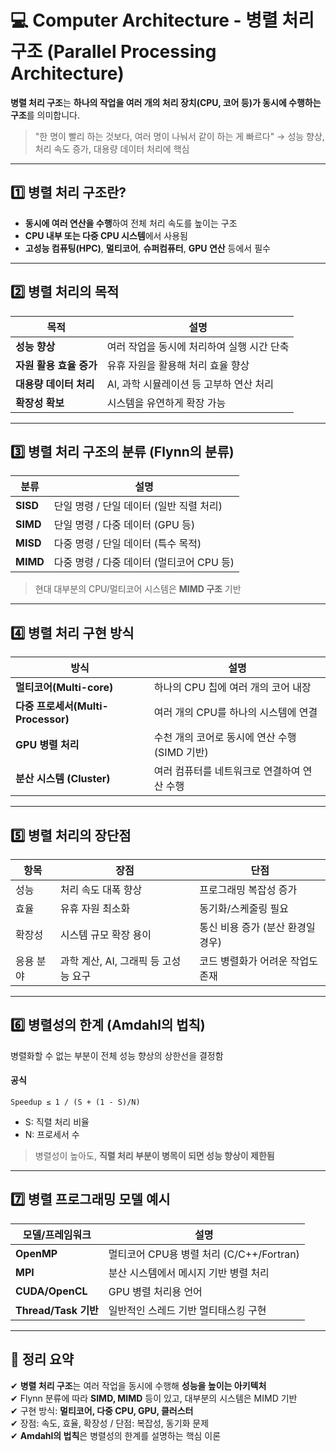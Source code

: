 # 💻 Computer Architecture - 병렬 처리 구조 (Parallel Processing Architecture)

**병렬 처리 구조**는 **하나의 작업을 여러 개의 처리 장치(CPU, 코어 등)가 동시에 수행하는 구조**를 의미합니다.

> "한 명이 빨리 하는 것보다, 여러 명이 나눠서 같이 하는 게 빠르다"  → 성능 향상, 처리 속도 증가, 대용량 데이터 처리에 핵심

---

## 1️⃣ 병렬 처리 구조란?

- **동시에 여러 연산을 수행**하여 전체 처리 속도를 높이는 구조  
- **CPU 내부 또는 다중 CPU 시스템**에서 사용됨  
- **고성능 컴퓨팅(HPC)**, **멀티코어**, **슈퍼컴퓨터**, **GPU 연산** 등에서 필수

---

## 2️⃣ 병렬 처리의 목적

| 목적                   | 설명 |
|------------------------|------|
| **성능 향상**             | 여러 작업을 동시에 처리하여 실행 시간 단축 |
| **자원 활용 효율 증가**     | 유휴 자원을 활용해 처리 효율 향상 |
| **대용량 데이터 처리**      | AI, 과학 시뮬레이션 등 고부하 연산 처리 |
| **확장성 확보**            | 시스템을 유연하게 확장 가능 |

---

## 3️⃣ 병렬 처리 구조의 분류 (Flynn의 분류)

| 분류           | 설명                          |
|----------------|-------------------------------|
| **SISD**       | 단일 명령 / 단일 데이터 (일반 직렬 처리) |
| **SIMD**       | 단일 명령 / 다중 데이터 (GPU 등)         |
| **MISD**       | 다중 명령 / 단일 데이터 (특수 목적)      |
| **MIMD**       | 다중 명령 / 다중 데이터 (멀티코어 CPU 등) |

> 현대 대부분의 CPU/멀티코어 시스템은 **MIMD 구조** 기반

---

## 4️⃣ 병렬 처리 구현 방식

| 방식                    | 설명                                      |
|-------------------------|-------------------------------------------|
| **멀티코어(Multi-core)**        | 하나의 CPU 칩에 여러 개의 코어 내장             |
| **다중 프로세서(Multi-Processor)** | 여러 개의 CPU를 하나의 시스템에 연결             |
| **GPU 병렬 처리**               | 수천 개의 코어로 동시에 연산 수행 (SIMD 기반)     |
| **분산 시스템 (Cluster)**        | 여러 컴퓨터를 네트워크로 연결하여 연산 수행       |

---

## 5️⃣ 병렬 처리의 장단점

| 항목     | 장점                          | 단점                                      |
|----------|-------------------------------|-------------------------------------------|
| 성능     | 처리 속도 대폭 향상              | 프로그래밍 복잡성 증가                     |
| 효율     | 유휴 자원 최소화                 | 동기화/스케줄링 필요                       |
| 확장성   | 시스템 규모 확장 용이             | 통신 비용 증가 (분산 환경일 경우)          |
| 응용 분야| 과학 계산, AI, 그래픽 등 고성능 요구 | 코드 병렬화가 어려운 작업도 존재            |

---

## 6️⃣ 병렬성의 한계 (Amdahl의 법칙)

병렬화할 수 없는 부분이 전체 성능 향상의 상한선을 결정함

#### 공식
```
Speedup ≤ 1 / (S + (1 - S)/N)
```

- S: 직렬 처리 비율  
- N: 프로세서 수

> 병렬성이 높아도, **직렬 처리 부분이 병목이 되면 성능 향상이 제한됨**

---

## 7️⃣ 병렬 프로그래밍 모델 예시

| 모델/프레임워크 | 설명                                  |
|------------------|---------------------------------------|
| **OpenMP**       | 멀티코어 CPU용 병렬 처리 (C/C++/Fortran) |
| **MPI**          | 분산 시스템에서 메시지 기반 병렬 처리      |
| **CUDA/OpenCL**  | GPU 병렬 처리용 언어                   |
| **Thread/Task 기반** | 일반적인 스레드 기반 멀티태스킹 구현       |

---

## 🎯 정리 요약

✔ **병렬 처리 구조**는 여러 작업을 동시에 수행해 **성능을 높이는 아키텍처**  
✔ Flynn 분류에 따라 **SIMD, MIMD** 등이 있고, 대부분의 시스템은 MIMD 기반  
✔ 구현 방식: **멀티코어, 다중 CPU, GPU, 클러스터**  
✔ 장점: 속도, 효율, 확장성 / 단점: 복잡성, 동기화 문제  
✔ **Amdahl의 법칙**은 병렬성의 한계를 설명하는 핵심 이론
